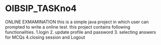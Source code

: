 # OIBSIP_TASKno4
ONLINE EXMAMINATION
   this is a simple java project  in which user can prompted to write a online test.
   this project contains following functionalities.
      1.login
      2. update profile and password
      3. selecting answers for MCQs
      4.closing session and Logout
